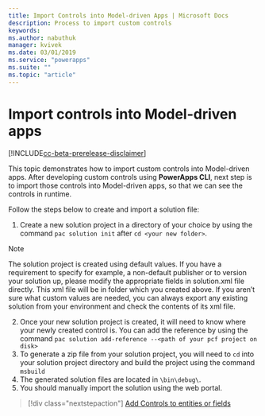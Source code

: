 ```yaml
---
title: Import Controls into Model-driven Apps | Microsoft Docs
description: Process to import custom controls
keywords:
ms.author: nabuthuk
manager: kvivek
ms.date: 03/01/2019
ms.service: "powerapps"
ms.suite: ""
ms.topic: "article"
---
```


# Import controls into Model-driven apps

[!INCLUDE[cc-beta-prerelease-disclaimer](../../includes/cc-beta-prerelease-disclaimer.md)]

This topic demonstrates how to import custom controls into Model-driven apps. After developing custom controls using **PowerApps CLI**, next step is to import those controls into Model-driven apps, so that we can see the controls in runtime.

Follow the steps below to create and import a solution file:

1. Create a new solution project in a directory of your choice by using the command `pac solution init` after `cd <your new folder>`.

> [!NOTE]
> The solution project is created using default values. If you have a requirement to specify for example, a non-default publisher or to version your solution up, please modify the appropriate fields in solution.xml file directly. This xml file will be in folder which you created above. If you aren’t sure what custom values are needed, you can always export any existing solution from your environment and check the contents of its xml file.
 
2. Once your new solution project is created, it will need to know where your newly created control is. You can add the reference by using the command
`pac solution add-reference --<path of your pcf project on disk>`
3. To generate a zip file from your solution project, you will need to `cd` into your solution project directory and build the project using the command `msbuild` 
4. The generated solution files are located in `\bin\debug\`.
5. You should manually import the solution using the web portal.

> [!div class="nextstepaction"]
> [Add Controls to entities or fields](add-custom-controls-to-a-field-or-entity.md)
